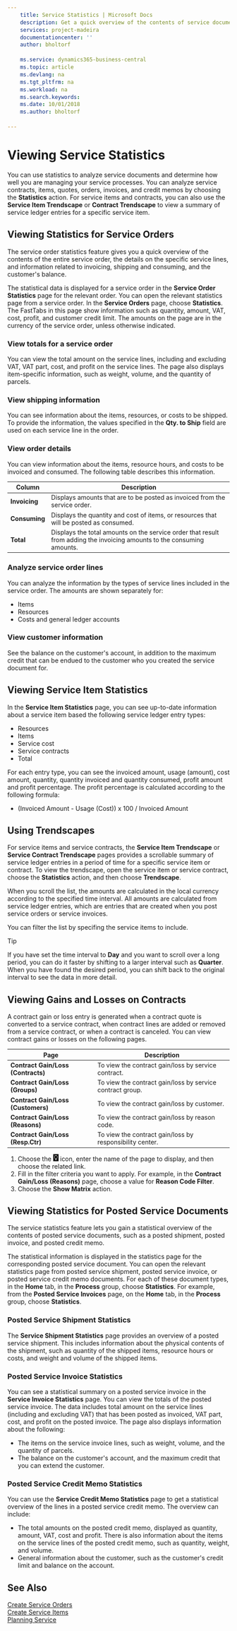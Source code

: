 ```yaml
---
    title: Service Statistics | Microsoft Docs
    description: Get a quick overview of the contents of service documents such as orders, quotes, invoices, or credit memos, the details on the specific service lines, and the service items.
    services: project-madeira
    documentationcenter: ''
    author: bholtorf

    ms.service: dynamics365-business-central
    ms.topic: article
    ms.devlang: na
    ms.tgt_pltfrm: na
    ms.workload: na
    ms.search.keywords:
    ms.date: 10/01/2018
    ms.author: bholtorf

---
```


# Viewing Service Statistics
You can use statistics to analyze service documents and determine how well you are managing your service processes. You can analyze service contracts, items, quotes, orders, invoices, and credit memos by choosing the **Statistics** action. For service items and contracts, you can also use the **Service Item Trendscape** or **Contract Trendscape** to view a summary of service ledger entries for a specific service item.   

## Viewing Statistics for Service Orders
The service order statistics feature gives you a quick overview of the contents of the entire service order, the details on the specific service lines, and information related to invoicing, shipping and consuming, and the customer's balance.  

The statistical data is displayed for a service order in the **Service Order Statistics** page for the relevant order. You can open the relevant statistics page from a service order. In the **Service Orders** page, choose **Statistics**. The FastTabs in this page show information such as quantity, amount, VAT, cost, profit, and customer credit limit. The amounts on the page are in the currency of the service order, unless otherwise indicated.  

### View totals for a service order  
You can view the total amount on the service lines, including and excluding VAT, VAT part, cost, and profit on the service lines. The page also displays item-specific information, such as weight, volume, and the quantity of parcels.  

### View shipping information  
You can see information about the items, resources, or costs to be shipped. To provide the information, the values specified in the **Qty. to Ship** field are used on each service line in the order.  

### View order details  
You can view information about the items, resource hours, and costs to be invoiced and consumed. The following table describes this information.  

|Column | Description|  
|------------|---------------------------------------|  
|**Invoicing**|Displays amounts that are to be posted as invoiced from the service order.|  
|**Consuming**|Displays the quantity and cost of items, or resources that will be posted as consumed.|  
|**Total**|Displays the total amounts on the service order that result from adding the invoicing amounts to the consuming amounts.|  

### Analyze service order lines  
You can analyze the information by the types of service lines included in the service order. The amounts are shown separately for:  

* Items  
* Resources  
* Costs and general ledger accounts  

### View customer information  
See the balance on the customer's account, in addition to the maximum credit that can be endued to the customer who you created the service document for.

## Viewing Service Item Statistics
In the **Service Item Statistics** page, you can see up-to-date information about a service item based the following service ledger entry types:  

* Resources  
* Items  
* Service cost  
* Service contracts  
* Total  

For each entry type, you can see the invoiced amount, usage (amount), cost amount, quantity, quantity invoiced and quantity consumed, profit amount and profit percentage. The profit percentage is calculated according to the following formula:  

* (Invoiced Amount - Usage (Cost)) x 100 / Invoiced Amount  

## Using Trendscapes
For service items and service contracts, the **Service Item Trendscape** or **Service Contract Trendscape** pages provides a scrollable summary of service ledger entries in a period of time for a specific service item or contract. To view the trendscape, open the service item or service contract, choose the **Statistics** action, and then choose **Trendscape**.

When you scroll the list, the amounts are calculated in the local currency according to the specified time interval. All amounts are calculated from service ledger entries, which are entries that are created when you post service orders or service invoices.

You can filter the list by specifing the service items to include.  

> [!Tip]  
>  If you have set the time interval to **Day** and you want to scroll over a long period, you can do it faster by shifting to a larger interval such as **Quarter**. When you have found the desired period, you can shift back to the original interval to see the data in more detail.   

## Viewing Gains and Losses on Contracts  
A contract gain or loss entry is generated when a contract quote is converted to a service contract, when contract lines are added or removed from a service contract, or when a contract is canceled. You can view contract gains or losses on the following pages.  

|Page | Description|  
|----------------|---------------------------------------|  
|**Contract Gain/Loss (Contracts)**|To view the contract gain/loss by service contract.|  
|**Contract Gain/Loss (Groups)**|To view the contract gain/loss by service contract group.|  
|**Contract Gain/Loss (Customers)**|To view the contract gain/loss by customer.|  
|**Contract Gain/Loss (Reasons)**|To view the contract gain/loss by reason code.|  
|**Contract Gain/Loss (Resp.Ctr)**|To view the contract gain/loss by responsibility center.|  

1. Choose the ![Lightbulb that opens the Tell Me feature](media/ui-search/search_small.png "Tell me what you want to do") icon, enter the name of the page to display, and then choose the related link.  
2. Fill in the filter criteria you want to apply. For example, in the **Contract Gain/Loss (Reasons)** page, choose a value for **Reason Code Filter**.  
3. Choose the **Show Matrix** action.

## Viewing Statistics for Posted Service Documents
The service statistics feature lets you gain a statistical overview of the contents of posted service documents, such as a posted shipment, posted invoice, and posted credit memo.  

The statistical information is displayed in the statistics page for the corresponding posted service document. You can open the relevant statistics page from posted service shipment, posted service invoice, or posted service credit memo documents. For each of these document types, in the **Home** tab, in the **Process** group, choose **Statistics**. For example, from the **Posted Service Invoices** page, on the **Home** tab, in the **Process** group, choose **Statistics**.  

### Posted Service Shipment Statistics  
The **Service Shipment Statistics** page provides an overview of a posted service shipment. This includes information about the physical contents of the shipment, such as quantity of the shipped items, resource hours or costs, and weight and volume of the shipped items.  

### Posted Service Invoice Statistics  
You can see a statistical summary on a posted service invoice in the **Service Invoice Statistics** page. You can view the totals of the posted service invoice. The data includes total amount on the service lines (including and excluding VAT) that has been posted as invoiced, VAT part, cost, and profit on the posted invoice. The page also displays information about the following:  

* The items on the service invoice lines, such as weight, volume, and the quantity of parcels.  
* The balance on the customer's account, and the maximum credit that you can extend the customer.  

### Posted Service Credit Memo Statistics  
You can use the **Service Credit Memo Statistics** page to get a statistical overview of the lines in a posted service credit memo. The overview can include:

* The total amounts on the posted credit memo, displayed as quantity, amount, VAT, cost and profit. There is also information about the items on the service lines of the posted credit memo, such as quantity, weight, and volume.  
* General information about the customer, such as the customer's credit limit and balance on the account.  

## See Also  
[Create Service Orders](service-how-to-create-service-orders.md)   
[Create Service Items](service-how-to-create-service-items.md)   
[Planning Service](service-plan-service.md)  
